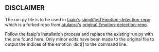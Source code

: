 ## DISCLAIMER

The run.py file is to be used in [faaip's](https://github.com/faaip/) [simplified Emotion-detection-repo](https://github.com/faaip/Emotion-detection) which is a forked repo from [atulapra's](https://github.com/atulapra) [original Emotion-detection-repo](https://github.com/atulapra/Emotion-detection). 

Follow the faaip's installation process and replace the existing run.py with the one found here. Only minor edits have been made to the original file to output the indices of the emotion_dict[] to the command line.
